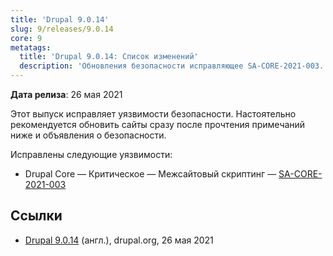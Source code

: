 ```yaml
---
title: 'Drupal 9.0.14'
slug: 9/releases/9.0.14
core: 9
metatags:
  title: 'Drupal 9.0.14: Список изменений'
  description: 'Обновления безопасности исправляющее SA-CORE-2021-003.'
---
```


**Дата релиза**: 26 мая 2021

Этот выпуск исправляет уязвимости безопасности. Настоятельно рекомендуется обновить сайты сразу после прочтения примечаний ниже и объявления о безопасности.

Исправлены следующие уязвимости:

- Drupal Core — Критическое — Межсайтовый скриптинг — [SA-CORE-2021-003](../../../../security/sa-core/2021-003/index.md)

## Ссылки

- [Drupal 9.0.14](https://www.drupal.org/project/drupal/releases/9.0.14) (англ.), drupal.org, 26 мая 2021
